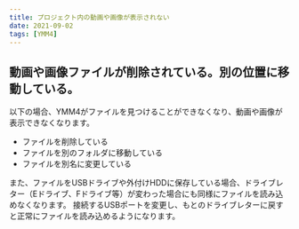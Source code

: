 ```yaml
---
title: プロジェクト内の動画や画像が表示されない
date: 2021-09-02
tags: [YMM4]
---
```

## 動画や画像ファイルが削除されている。別の位置に移動している。
以下の場合、YMM4がファイルを見つけることができなくなり、動画や画像が表示できなくなります。
- ファイルを削除している
- ファイルを別のフォルダに移動している
- ファイルを別名に変更している

また、ファイルをUSBドライブや外付けHDDに保存している場合、ドライブレター（Eドライブ、Fドライブ等）が変わった場合にも同様にファイルを読み込めなくなります。
接続するUSBポートを変更し、もとのドライブレターに戻すと正常にファイルを読み込めるようになります。



